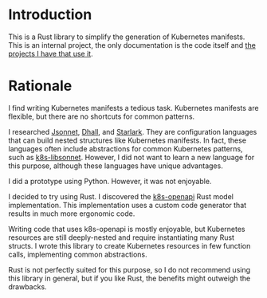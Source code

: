 # Introduction

This is a Rust library to simplify the generation of Kubernetes manifests.
This is an internal project, the only documentation is the code itself and [the projects I have that use it](https://github.com/alexpdp7/talos-check/blob/main/manifest-builder/src/main.rs).

# Rationale

I find writing Kubernetes manifests a tedious task.
Kubernetes manifests are flexible, but there are no shortcuts for common patterns.

I researched [Jsonnet](https://jsonnet.org/), [Dhall](https://dhall-lang.org/), and [Starlark](https://github.com/bazelbuild/starlark).
They are configuration languages that can build nested structures like Kubernetes manifests.
In fact, these languages often include abstractions for common Kubernetes patterns, such as [k8s-libsonnet](https://tanka.dev/tutorial/k-lib#k8s-libsonnet).
However, I did not want to learn a new language for this purpose, although these languages have unique advantages.

I did a prototype using Python.
However, it was not enjoyable.

I decided to try using Rust.
I discovered the [k8s-openapi](https://github.com/Arnavion/k8s-openapi) Rust model implementation.
This implementation uses a custom code generator that results in much more ergonomic code.

Writing code that uses k8s-openapi is mostly enjoyable, but Kubernetes resources are still deeply-nested and require instantiating many Rust structs.
I wrote this library to create Kubernetes resources in few function calls, implementing common abstractions.

Rust is not perfectly suited for this purpose, so I do not recommend using this library in general, but if you like Rust, the benefits might outweigh the drawbacks.
